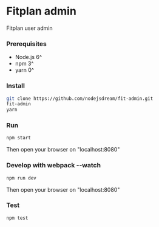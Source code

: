 # Fitplan admin
Fitplan user admin

### Prerequisites

- Node.js 6^
- npm 3^
- yarn 0^

### Install

```bash
git clone https://github.com/nodejsdream/fit-admin.git
fit-admin
yarn
```
### Run

```bash
npm start
```
Then open your browser on "localhost:8080"

### Develop with webpack --watch

```bash
npm run dev
```
Then open your browser on "localhost:8080"

### Test

```bash
npm test
```
